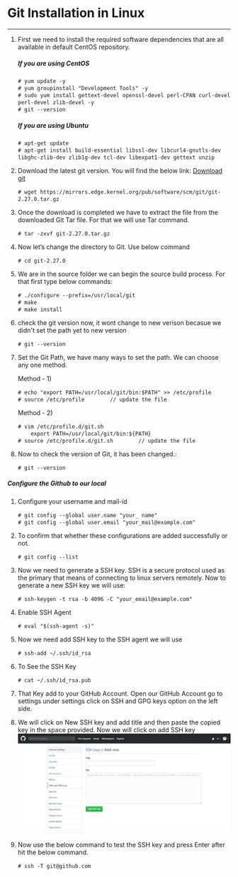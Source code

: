 # Git Installation in Linux
---


1. First we need to install the required software dependencies that are all available in default CentOS repository.
    ##### If you are using CentOS
    ~~~
    # yum update -y 
    # yum groupinstall "Development Tools" -y
    # sudo yum install gettext-devel openssl-devel perl-CPAN curl-devel perl-devel zlib-devel -y
    # git --version
    ~~~
    ##### If you are using Ubuntu
    ~~~
    # apt-get update
    # apt-get install build-essential libssl-dev libcurl4-gnutls-dev libghc-zlib-dev zlib1g-dev tcl-dev libexpat1-dev gettext unzip
    ~~~
2. Download the latest git version.
   You will find the below link:
    [Download git](https://mirrors.edge.kernel.org/pub/software/scm/git/)
    ~~~
    # wget https://mirrors.edge.kernel.org/pub/software/scm/git/git-2.27.0.tar.gz
    ~~~
3. Once the download is completed we have to extract the file from the downloaded Git Tar file. For that we will use Tar command.
    ~~~
    # tar -zxvf git-2.27.0.tar.gz 
    ~~~
4. Now let’s change the directory to Git.
Use below command
    ~~~
    # cd git-2.27.0
    ~~~
5. We are in the source folder we can begin the source build process. For that first type below commands:
    ~~~
    # ./configure --prefix=/usr/local/git
    # make
    # make install
    ~~~
6. check the git version now, it wont change to new verison becasue we didn't set the path yet to new version
    ~~~
    # git --version
    ~~~
7. Set the Git Path, we have many ways to set the path. We can choose any one method.

    Method - 1) 
    ~~~
    # echo "export PATH=/usr/local/git/bin:$PATH" >> /etc/profile
    # source /etc/profile        // update the file
    ~~~
    Method - 2) 
    ~~~
    # vim /etc/profile.d/git.sh
        export PATH=/usr/local/git/bin:${PATH}
    # source /etc/profile.d/git.sh        // update the file
    ~~~
8. Now to check the version of Git, it has been changed.:
    ~~~
    # git --version
    ~~~

##### Configure the Github to our local
1. Configure your username and mail-id 
    ~~~
    # git config --global user.name "your_ name"
    # git config --global user.email "your_mail@example.com"
    ~~~
2. To confirm that whether  these configurations are added successfully or not.
    ~~~
    # git config --list
    ~~~
3. Now we need to generate a SSH key. SSH is a secure protocol used as the primary that means of connecting to linux servers remotely.
Now to generate a new SSH key we will use:
    ~~~
    # ssh-keygen -t rsa -b 4096 -C "your_email@example.com"
    ~~~
4. Enable SSH Agent
    ~~~
    # eval "$(ssh-agent -s)"
    ~~~
5. Now we need add SSH key to the SSH agent we will use
    ~~~
    # ssh-add ~/.ssh/id_rsa
    ~~~
6. To See the SSH Key
    ~~~
    # cat ~/.ssh/id_rsa.pub
    ~~~
7. That Key add to your GitHub Account.
Open our GitHub Account go to settings under settings click on  SSH and GPG keys option on the left side.

8. We will click on New SSH key and add title and then paste the copied key in the space provided.
Now we will click on add SSH key
![screenshot](ssh.jpg)

9. Now use the below command to test the SSH key and press Enter after hit the below command.
    ~~~
    # ssh -T git@github.com
    ~~~
